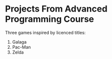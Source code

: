 # Projects From Advanced Programming Course  
Three games inspired by licenced titles:  
1. Galaga
2. Pac-Man
3. Zelda
